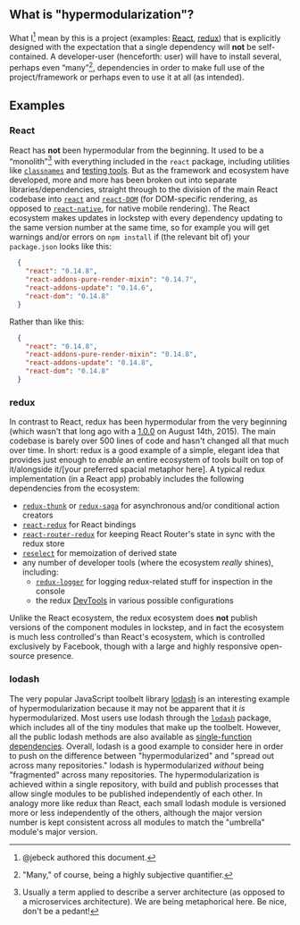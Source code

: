 ## What is "hypermodularization"?

What I[^a] mean by this is a project (examples: [React](https://facebook.github.io/react/ 'Facebook Code: React'), [redux](http://redux.js.org/ 'redux')) that is explicitly designed with the expectation that a single dependency will **not** be self-contained. A developer-user (henceforth: user) will have to install several, perhaps even “many”[^b], dependencies in order to make full use of the project/framework or perhaps even to use it at all (as intended).

## Examples

### React

React has **not** been hypermodular from the beginning. It used to be a “monolith”[^c] with everything included in the `react` package, including utilities like [`classnames`](https://github.com/JedWatson/classnames 'GitHub: classnames') and [testing tools](https://www.npmjs.com/package/react-addons-test-utils 'npm: react-addons-test-utils'). But as the framework and ecosystem have developed, more and more has been broken out into separate libraries/dependencies, straight through to the division of the main React codebase into [`react`](https://www.npmjs.com/package/react 'npm: react') and [`react-DOM`](https://www.npmjs.com/package/react-dom 'npm: react-dom') (for DOM-specific rendering, as opposed to [`react-native`](https://www.npmjs.com/package/react-native 'npm: react-native'), for native mobile rendering). The React ecosystem makes updates in lockstep with every dependency updating to the same version number at the same time, so for example you will get warnings and/or errors on `npm install` if (the relevant bit of) your `package.json` looks like this:

```json
  {
    "react": "0.14.8",
    "react-addons-pure-render-mixin": "0.14.7",
    "react-addons-update": "0.14.6",
    "react-dom": "0.14.8"
  }
```

Rather than like this:

```json
  {
    "react": "0.14.8",
    "react-addons-pure-render-mixin": "0.14.8",
    "react-addons-update": "0.14.8",
    "react-dom": "0.14.8"
  }
```

### redux

In contrast to React, redux has been hypermodular from the very beginning (which wasn't that long ago with a [1.0.0](https://github.com/reactjs/redux/releases/tag/v1.0.0 'GitHub: redux v1.0.0') on August 14th, 2015). The main codebase is barely over 500 lines of code and hasn't changed all that much over time. In short: redux is a good example of a simple, elegant idea that provides just enough to *enable* an entire ecosystem of tools built on top of it/alongside it/[your preferred spacial metaphor here]. A typical redux implementation (in a React app) probably includes the following dependencies from the ecosystem:

- [`redux-thunk`](https://github.com/gaearon/redux-thunk 'GitHub: redux-thunk') or [`redux-saga`](https://github.com/yelouafi/redux-saga 'GitHub: redux-saga') for asynchronous and/or conditional action creators
- [`react-redux`](https://github.com/reactjs/react-redux 'GitHub: react-redux') for React bindings
- [`react-router-redux`](https://github.com/reactjs/react-router-redux 'GitHub: react-router-redux') for keeping React Router's state in sync with the redux store
- [`reselect`](https://github.com/reactjs/reselect 'GitHub: reselect') for memoization of derived state
- any number of developer tools (where the ecosystem *really* shines), including:
   + [`redux-logger`](https://github.com/fcomb/redux-logger 'GitHub: redux-logger') for logging redux-related stuff for inspection in the console
   + the redux [DevTools](https://github.com/gaearon/redux-devtools 'GitHub: redux-devtools') in various possible configurations

Unlike the React ecosystem, the redux ecosystem does **not** publish versions of the component modules in lockstep, and in fact the ecosystem is much less controlled's than React's ecosystem, which is controlled exclusively by Facebook, though with a large and highly responsive open-source presence.

### lodash

The very popular JavaScript toolbelt library [lodash](https://lodash.com/ 'lodash') is an interesting example of hypermodularization because it may not be apparent that it *is* hypermodularized. Most users use lodash through the [`lodash`](https://www.npmjs.com/package/lodash 'npm: lodash') package, which includes all of the tiny modules that make up the toolbelt. However, all the public lodash methods are also available as [single-function dependencies](https://www.npmjs.com/browse/keyword/lodash-modularized 'npm: lodash-modularized'). Overall, lodash is a good example to consider here in order to push on the difference between "hypermodularized" and "spread out across many repositories." lodash is hypermodularized *without* being "fragmented" across many repositories. The hypermodularization is achieved within a single repository, with build and publish processes that allow single modules to be published independently of each other. In analogy more like redux than React, each small lodash module is versioned more or less independently of the others, although the major version number is kept consistent across all modules to match the "umbrella" module's major version.

[^a]: @jebeck authored this document.

[^b]: "Many," of course, being a highly subjective quantifier.

[^c]: Usually a term applied to describe a server architecture (as opposed to a microservices architecture). We are being metaphorical here. Be nice, don't be a pedant!
